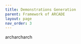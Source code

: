 ```yaml
---
title: Demonstrations Generation
parent: Framework of ARCADE
layout: page
nav_order: 3
---
```


archarcharch